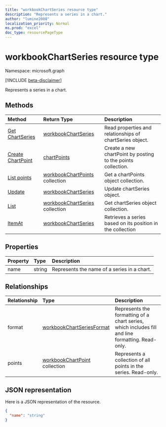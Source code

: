 ```yaml
---
title: "workbookChartSeries resource type"
description: "Represents a series in a chart."
author: "lumine2008"
localization_priority: Normal
ms.prod: "excel"
doc_type: resourcePageType
---
```


# workbookChartSeries resource type

Namespace: microsoft.graph

[!INCLUDE [beta-disclaimer](../../includes/beta-disclaimer.md)]

Represents a series in a chart.


## Methods

| Method		   | Return Type	|Description|
|:---------------|:--------|:----------|
|[Get ChartSeries](../api/chartseries-get.md) | [workbookChartSeries](workbookchartseries.md) |Read properties and relationships of chartSeries object.|
|[Create ChartPoint](../api/chartseries-post-points.md) |[chartPoints](workbookchartpoint.md)| Create a new chartPoint by posting to the points collection.|
|[List points](../api/chartseries-list-points.md) |[workbookChartPoints](workbookchartpoint.md) collection| Get a chartPoints object collection.|
|[Update](../api/chartseries-update.md) | [workbookChartSeries](workbookchartseries.md)	|Update chartSeries object. |
|[List](../api/chartseries-list.md) | [workbookChartSeries](workbookchartseries.md) collection |Get chartSeries object collection. |
|[ItemAt](../api/chartseriescollection-itemat.md)|[workbookChartSeries](workbookchartseries.md)|Retrieves a series based on its position in the collection|

## Properties
| Property	   | Type	|Description|
|:---------------|:--------|:----------|
|name|string|Represents the name of a series in a chart.|

## Relationships
| Relationship | Type	|Description|
|:---------------|:--------|:----------|
|format|[workbookChartSeriesFormat](workbookchartseriesformat.md)|Represents the formatting of a chart series, which includes fill and line formatting. Read-only.|
|points|[workbookChartPoint](workbookchartpoint.md) collection|Represents a collection of all points in the series. Read-only.|

## JSON representation

Here is a JSON representation of the resource.

<!-- {
  "blockType": "resource",
  "baseType": "microsoft.graph.entity",
  "optionalProperties": [

  ],
  "@odata.type": "microsoft.graph.workbookChartSeries"
}-->

```json
{
  "name": "string"
}

```

<!-- uuid: 8fcb5dbc-d5aa-4681-8e31-b001d5168d79
2015-10-25 14:57:30 UTC -->
<!--
{
  "type": "#page.annotation",
  "description": "ChartSeries resource",
  "keywords": "",
  "section": "documentation",
  "tocPath": "",
  "suppressions": []
}
-->
